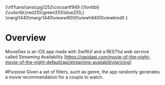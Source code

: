 {\rtf1\ansi\ansicpg1252\cocoartf949
{\fonttbl}
{\colortbl;\red255\green255\blue255;}
\margl1440\margr1440\vieww9000\viewh8400\viewkind0
}

# Overview
MovieDex is an iOS app made with SwiftUI and a RESTful web service called Streaming Availability [https://rapidapi.com/movie-of-the-night-movie-of-the-night-default/api/streaming-availability/pricing]

#Purpose
Given a set of filters, such as genre, the app randomly generates a movie recommendation for a couple to watch. 

